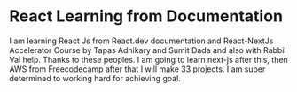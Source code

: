 # React Learning from Documentation

I am learning React Js from React.dev documentation and React-NextJs Accelerator Course by Tapas Adhikary and Sumit Dada and also with Rabbil Vai help. Thanks to these peoples. I am going to learn next-js after this, then AWS from Freecodecamp after that I will make 33 projects. I am super determined to working hard for achieving goal.
